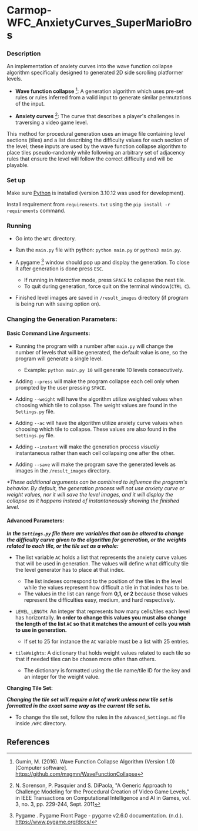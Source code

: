 # Carmop-WFC_AnxietyCurves_SuperMarioBros

### Description

An implementation of anxiety curves into the wave function collapse algorithm specifically designed to generated 2D side scrolling platformer levels.

- **Wave function collapse** [^1]:
	A generation algorithm which uses pre-set rules or rules inferred from a valid input to generate similar permutations of the input.
	
- **Anxiety curves** [^2]:
	The curve that describes a player's challenges in traversing a video game level.

This method for procedural generation uses an image file containing level sections (tiles) and a list describing the difficulty values for each section of the level; these inputs are used by the wave function collapse algorithm to place tiles pseudo-randomly while following an arbitrary set of adjacency rules that ensure the level will follow the correct difficulty and will be playable.

### Set up

Make sure [Python](https://www.python.org/) is installed (version 3.10.12 was used for development).

Install requirement from `requirements.txt` using the `pip install -r requirements` command.

### Running

- Go into the `WFC` directory.
- Run the `main.py` file with python: `python main.py` or `python3 main.py`.
- A pygame [^3] window should pop up and display the generation. To close it after generation is done press `ESC`.
	- If running in _interactive_ mode, press `SPACE` to collapse the next tile.
	- To quit during generation, force quit on the terminal window(`CTRL C`).

- Finished level images are saved in `/result_images` directory (if program is being run with saving option on).

### Changing the Generation Parameters:

#### Basic Command Line Arguments:

- Running the program with a number after `main.py` will change the number of levels that will be generated, the default value is one, so the program will generate a single level.

	- Example: `python main.py 10` will generate 10 levels consecutively. 

- Adding `--press` will make the program collapse each cell only when prompted by the user pressing `SPACE`.

- Adding `--weight` will have the algorithm utilize weighted values when choosing which tile to collapse. The weight values are found in the `Settings.py` file.

- Adding `--ac` will have the algorithm utilize anxiety curve values when choosing which tile to collapse. These values are also found in the `Settings.py` file.

- Adding `--instant` will make the generation process _visually_ instantaneous rather than each cell collapsing one after the other.

- Adding `--save` will make the program save the generated levels as images in the `/result_images` directory.

_*These additional arguments can be combined to influence the program's behavior. By default, the generation process will not use anxiety curve or weight values, nor it will save the level images, and it will display the collapse as it happens instead of instantaneously showing the finished level._

#### Advanced Parameters:

***In the `Settings.py` file there are variables that can be altered to change the difficulty curve given to the algorithm for generation, or the weights related to each tile, or the tile set as a whole:***

- The list variable `AC` holds a list that represents the anxiety curve values that will be used in generation. The values will define what difficulty tile the level generator has to place at that index. 
	- The list indexes correspond to the position of the tiles in the level while the values represent how difficult a tile in that index has to be.
	- The values in the list can range from **0,1, or 2** because those values represent the difficulties easy, medium, and hard respectively.

- `LEVEL_LENGTH`: An integer that represents how many cells/tiles each level has horizontally. **In order to change this values you must also change the length of the list `AC` so that it matches the amount of cells you wish to use in generation.**
	- If set to 25 for instance the `AC` variable must be a list with 25 entries.

- `tileWeights`: A dictionary that holds weight values related to each tile so that if needed tiles can be chosen more often than others. 
	- The dictionary is formatted using the tile name/tile ID for the key and an integer for the weight value.

**Changing Tile Set:**

***Changing the tile set will require a lot of work unless new tile set is formatted in the exact same way as the current tile set is.***

- To change the tile set, follow the rules in the `Advanced_Settings.md` file inside `/WFC` directory.

## References

[^1]: Gumin, M. (2016). Wave Function Collapse Algorithm (Version 1.0) [Computer software]. https://github.com/mxgmn/WaveFunctionCollapse

[^2]: N. Sorenson, P. Pasquier and S. DiPaola, "A Generic Approach to Challenge Modeling for the Procedural Creation of Video Game Levels," in IEEE Transactions on Computational Intelligence and AI in Games, vol. 3, no. 3, pp. 229-244, Sept. 2011

[^3]: Pygame . Pygame Front Page - pygame v2.6.0 documentation. (n.d.). https://www.pygame.org/docs/ 